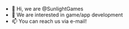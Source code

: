 - 👋 Hi, we are @SunlightGames
- 👀 We are interested in game/app development
- 📫 You can reach us via e-mail!


